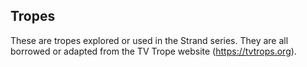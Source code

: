 ## Tropes

These are tropes explored or used in the Strand series. They are all borrowed or adapted from the TV Trope website (https://tvtrops.org).
